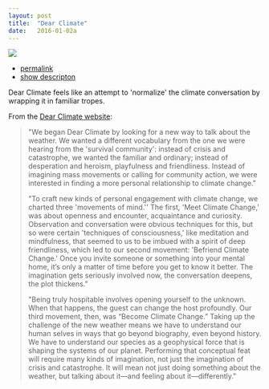 ```yaml
---
layout: post
title:  "Dear Climate"
date:   2016-01-02a
---
```

<img src="/images/2016.01.02.dearclimate.jpg" />
<div class="media-description">
    <ul>
		<li><a href="{% post_url 2016-01-02-sketch-a %}">permalink</a></li>
		<li><a href="#" class="description-button">show descripton</a></li>
	</ul>
	<section class="long description">
		<p>Dear Climate feels like an attempt to 'normalize' the climate conversation by wrapping it in familiar tropes.</p>
		<p>From the <a href="http://www.dearclimate.net/#/what">Dear Climate website</a>:</p>
		<blockquote>
			<p>"We began Dear Climate by looking for a new way to talk about the weather.  We wanted a different vocabulary from the one we were hearing from the 'survival community': instead of crisis and catastrophe, we wanted the familiar and ordinary; instead of desperation and heroism, playfulness and friendliness. Instead of imagining mass movements or calling for community action, we were interested in finding a more personal relationship to climate change."</p>
			<p>"To craft new kinds of personal engagement with climate change, we charted three 'movements of mind.'' The first, 'Meet Climate Change,' was about openness and encounter, acquaintance and curiosity.   Observation and conversation were obvious techniques for this, but so were certain 'techniques of consciousness,' like meditation and mindfulness, that seemed to us to be imbued with a spirit of deep friendliness, which led to our second movement: 'Befriend Climate Change.' Once you invite someone or something into your mental home, it’s only a matter of time before you get to know it better. The imagination gets seriously involved now, the conversation deepens, the plot thickens."</p>
			<p>"Being truly hospitable involves opening yourself to the unknown.  When that happens, the guest can change the host profoundly.  Our third movement, then, was “Become Climate Change.” Taking up the challenge of the new weather means we have to understand our human selves in ways that go beyond biography, even beyond history. We have to understand our species as a geophysical force that is shaping the systems of our planet.  Performing that conceptual feat will require many kinds of imagination, not just the imagination of crisis and catastrophe.  It will mean not just doing something about the weather, but talking about it—and feeling about it—differently."</p>
		</blockquote>
	</section>
</div>
